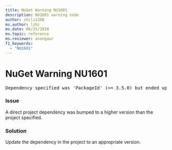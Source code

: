 ```yaml
---
title: NuGet Warning NU1601
description: NU1601 warning code
author: zhili1208
ms.author: lzhi
ms.date: 06/25/2018
ms.topic: reference
ms.reviewer: anangaur
f1_keywords: 
  - "NU1601"
---
```


# NuGet Warning NU1601

<pre>Dependency specified was 'PackageId' (>= 3.5.0) but ended up with 'PackageId' 4.0.0.</pre>

### Issue
A direct project dependency was bumped to a higher version than the project specified.

### Solution
Update the dependency in the project to an appropriate version.